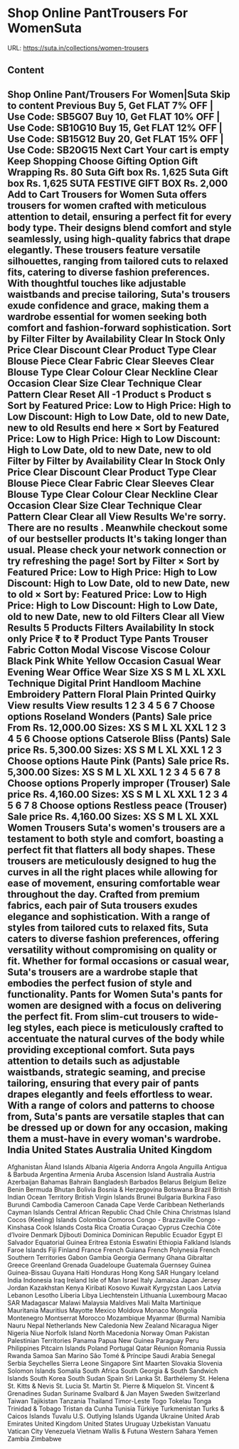 # Shop Online PantTrousers For WomenSuta

URL: https://suta.in/collections/women-trousers

## Content

Shop Online Pant/Trousers For Women|Suta
Skip to content
Previous
Buy 5, Get FLAT 7% OFF | Use Code: SB5G07
Buy 10, Get FLAT 10% OFF | Use Code: SB10G10
Buy 15, Get FLAT 12% OFF | Use Code: SB15G12
Buy 20, Get FLAT 15% OFF | Use Code: SB20G15
Next
Cart
Your cart is empty
Keep Shopping
Choose Gifting Option
Gift Wrapping
Rs. 80
Suta Gift box
Rs. 1,625
Suta Gift box
Rs. 1,625
SUTA FESTIVE GIFT BOX
Rs. 2,000
Add to Cart
Trousers for Women
Suta offers trousers for women crafted with meticulous attention to detail, ensuring a perfect fit for every body type. Their designs blend comfort and style seamlessly, using high-quality fabrics that drape elegantly. These trousers feature versatile silhouettes, ranging from tailored cuts to relaxed fits, catering to diverse fashion preferences. With thoughtful touches like adjustable waistbands and precise tailoring, Suta's trousers exude confidence and grace, making them a wardrobe essential for women seeking both comfort and fashion-forward sophistication.
Sort by
Filter
Filter by
Availability
Clear
In Stock Only
Price
Clear
Discount
Clear
Product Type
Clear
Blouse Piece
Clear
Fabric
Clear
Sleeves
Clear
Blouse Type
Clear
Colour
Clear
Neckline
Clear
Occasion
Clear
Size
Clear
Technique
Clear
Pattern
Clear
Reset All
-1
Product
s
Product
s
Sort by
Featured
Price: Low to High
Price: High to Low
Discount: High to Low
Date, old to new
Date, new to old
Results end here
×
Sort by
Featured
Price: Low to High
Price: High to Low
Discount: High to Low
Date, old to new
Date, new to old
Filter by
Filter by
Availability
Clear
In Stock Only
Price
Clear
Discount
Clear
Product Type
Clear
Blouse Piece
Clear
Fabric
Clear
Sleeves
Clear
Blouse Type
Clear
Colour
Clear
Neckline
Clear
Occasion
Clear
Size
Clear
Technique
Clear
Pattern
Clear
Clear all
View Results
We're sorry. There are no results
.
Meanwhile checkout some of our bestseller products
It's taking longer than usual. Please check your network connection or try refreshing the page!
Sort by
Filter
×
Sort by
Featured
Price: Low to High
Price: High to Low
Discount: High to Low
Date, old to new
Date, new to old
×
Sort by:
Featured
Price: Low to High
Price: High to Low
Discount: High to Low
Date, old to new
Date, new to old
Filters
Clear all
View Results
5 Products
Filters
Availability
In stock only
Price
₹
to
₹
Product Type
Pants
Trouser
Fabric
Cotton
Modal Viscose
Viscose
Colour
Black
Pink
White
Yellow
Occasion
Casual Wear
Evening Wear
Office Wear
Size
XS
S
M
L
XL
XXL
Technique
Digital Print
Handloom
Machine Embroidery
Pattern
Floral
Plain
Printed
Quirky
View results
View results
1
2
3
4
5
6
7
Choose options
Roseland Wonders (Pants)
Sale price
From Rs. 12,000.00
Sizes:
XS
S
M
L
XL
XXL
1
2
3
4
5
6
Choose options
Catserole Bliss (Pants)
Sale price
Rs. 5,300.00
Sizes:
XS
S
M
L
XL
XXL
1
2
3
Choose options
Haute Pink (Pants)
Sale price
Rs. 5,300.00
Sizes:
XS
S
M
L
XL
XXL
1
2
3
4
5
6
7
8
Choose options
Properly improper (Trouser)
Sale price
Rs. 4,160.00
Sizes:
XS
S
M
L
XL
XXL
1
2
3
4
5
6
7
8
Choose options
Restless peace (Trouser)
Sale price
Rs. 4,160.00
Sizes:
XS
S
M
L
XL
XXL
Women Trousers
Suta's women's trousers are a testament to both style and comfort, boasting a perfect fit that flatters all body shapes. These trousers are meticulously designed to hug the curves in all the right places while allowing for ease of movement, ensuring comfortable wear throughout the day. Crafted from premium fabrics, each pair of Suta trousers exudes elegance and sophistication.
With a range of styles from tailored cuts to relaxed fits, Suta caters to diverse fashion preferences, offering versatility without compromising on quality or fit. Whether for formal occasions or casual wear, Suta's trousers are a wardrobe staple that embodies the perfect fusion of style and functionality.
Pants for Women
Suta's pants for women are designed with a focus on delivering the perfect fit. From slim-cut trousers to wide-leg styles, each piece is meticulously crafted to accentuate the natural curves of the body while providing exceptional comfort. Suta pays attention to details such as adjustable waistbands, strategic seaming, and precise tailoring, ensuring that every pair of pants drapes elegantly and feels effortless to wear.
With a range of colors and patterns to choose from, Suta's pants are versatile staples that can be dressed up or down for any occasion, making them a must-have in every woman's wardrobe.
India
United States
Australia
United Kingdom
---
Afghanistan
Åland Islands
Albania
Algeria
Andorra
Angola
Anguilla
Antigua & Barbuda
Argentina
Armenia
Aruba
Ascension Island
Australia
Austria
Azerbaijan
Bahamas
Bahrain
Bangladesh
Barbados
Belarus
Belgium
Belize
Benin
Bermuda
Bhutan
Bolivia
Bosnia & Herzegovina
Botswana
Brazil
British Indian Ocean Territory
British Virgin Islands
Brunei
Bulgaria
Burkina Faso
Burundi
Cambodia
Cameroon
Canada
Cape Verde
Caribbean Netherlands
Cayman Islands
Central African Republic
Chad
Chile
China
Christmas Island
Cocos (Keeling) Islands
Colombia
Comoros
Congo - Brazzaville
Congo - Kinshasa
Cook Islands
Costa Rica
Croatia
Curaçao
Cyprus
Czechia
Côte d’Ivoire
Denmark
Djibouti
Dominica
Dominican Republic
Ecuador
Egypt
El Salvador
Equatorial Guinea
Eritrea
Estonia
Eswatini
Ethiopia
Falkland Islands
Faroe Islands
Fiji
Finland
France
French Guiana
French Polynesia
French Southern Territories
Gabon
Gambia
Georgia
Germany
Ghana
Gibraltar
Greece
Greenland
Grenada
Guadeloupe
Guatemala
Guernsey
Guinea
Guinea-Bissau
Guyana
Haiti
Honduras
Hong Kong SAR
Hungary
Iceland
India
Indonesia
Iraq
Ireland
Isle of Man
Israel
Italy
Jamaica
Japan
Jersey
Jordan
Kazakhstan
Kenya
Kiribati
Kosovo
Kuwait
Kyrgyzstan
Laos
Latvia
Lebanon
Lesotho
Liberia
Libya
Liechtenstein
Lithuania
Luxembourg
Macao SAR
Madagascar
Malawi
Malaysia
Maldives
Mali
Malta
Martinique
Mauritania
Mauritius
Mayotte
Mexico
Moldova
Monaco
Mongolia
Montenegro
Montserrat
Morocco
Mozambique
Myanmar (Burma)
Namibia
Nauru
Nepal
Netherlands
New Caledonia
New Zealand
Nicaragua
Niger
Nigeria
Niue
Norfolk Island
North Macedonia
Norway
Oman
Pakistan
Palestinian Territories
Panama
Papua New Guinea
Paraguay
Peru
Philippines
Pitcairn Islands
Poland
Portugal
Qatar
Réunion
Romania
Russia
Rwanda
Samoa
San Marino
São Tomé & Príncipe
Saudi Arabia
Senegal
Serbia
Seychelles
Sierra Leone
Singapore
Sint Maarten
Slovakia
Slovenia
Solomon Islands
Somalia
South Africa
South Georgia & South Sandwich Islands
South Korea
South Sudan
Spain
Sri Lanka
St. Barthélemy
St. Helena
St. Kitts & Nevis
St. Lucia
St. Martin
St. Pierre & Miquelon
St. Vincent & Grenadines
Sudan
Suriname
Svalbard & Jan Mayen
Sweden
Switzerland
Taiwan
Tajikistan
Tanzania
Thailand
Timor-Leste
Togo
Tokelau
Tonga
Trinidad & Tobago
Tristan da Cunha
Tunisia
Türkiye
Turkmenistan
Turks & Caicos Islands
Tuvalu
U.S. Outlying Islands
Uganda
Ukraine
United Arab Emirates
United Kingdom
United States
Uruguay
Uzbekistan
Vanuatu
Vatican City
Venezuela
Vietnam
Wallis & Futuna
Western Sahara
Yemen
Zambia
Zimbabwe